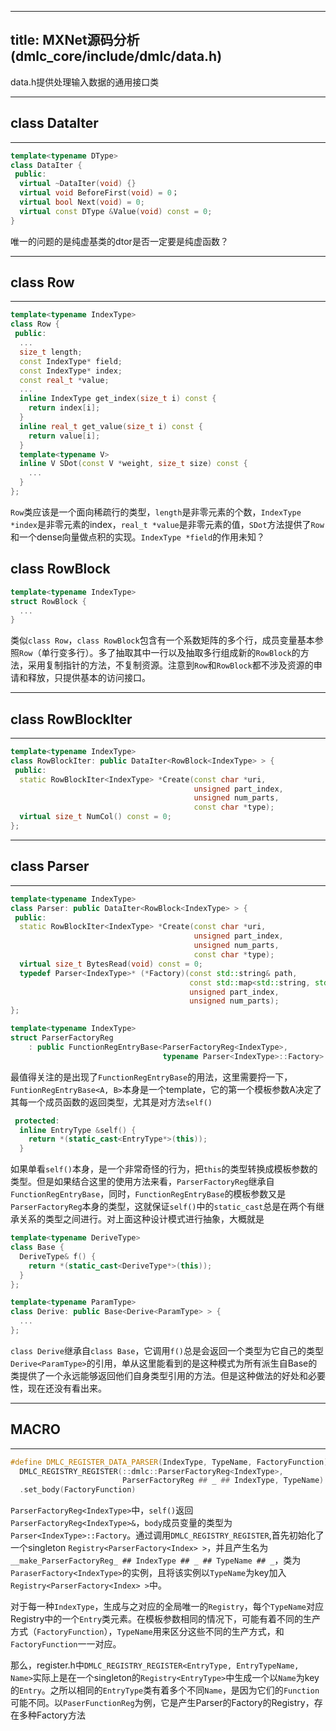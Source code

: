 ---------------------------------------------------
title: MXNet源码分析(dmlc_core/include/dmlc/data.h)
---------------------------------------------------

data.h提供处理输入数据的通用接口类

-----------------
## class DataIter
-----------------
```c++
template<typename DType>
class DataIter {
 public:
  virtual ~DataIter(void) {}
  virtual void BeforeFirst(void) = 0；
  virtual bool Next(void) = 0;
  virtual const DType &Value(void) const = 0;
}
```
唯一的问题的是纯虚基类的dtor是否一定要是纯虚函数？


------------
## class Row
------------
```c++
template<typename IndexType>
class Row {
 public:
  ...
  size_t length;
  const IndexType* field;
  const IndexType* index;
  const real_t *value;
  ...
  inline IndexType get_index(size_t i) const {
    return index[i];
  }
  inline real_t get_value(size_t i) const {
    return value[i];
  }
  template<typename V>
  inline V SDot(const V *weight, size_t size) const {
    ...
  }
};
```
``Row``类应该是一个面向稀疏行的类型，``length``是非零元素的个数，``IndexType *index``是非零元素的index，``real_t *value``是非零元素的值，``SDot``方法提供了``Row``和一个dense向量做点积的实现。``IndexType *field``的作用未知？

## class RowBlock
```c++
template<typename IndexType>
struct RowBlock {
  ...
}
```
类似``class Row``，``class RowBlock``包含有一个系数矩阵的多个行，成员变量基本参照``Row``（单行变多行）。多了抽取其中一行以及抽取多行组成新的``RowBlock``的方法，采用复制指针的方法，不复制资源。注意到``Row``和``RowBlock``都不涉及资源的申请和释放，只提供基本的访问接口。


---------------------
## class RowBlockIter
---------------------
```c++
template<typename IndexType>
class RowBlockIter: public DataIter<RowBlock<IndexType> > {
 public:
  static RowBlockIter<IndexType> *Create(const char *uri,
                                         unsigned part_index,
                                         unsigned num_parts,
                                         const char *type);
  virtual size_t NumCol() const = 0;
};
```


---------------
## class Parser
---------------
```c++
template<typename IndexType>
class Parser: public DataIter<RowBlock<IndexType> > {
 public:
  static RowBlockIter<IndexType> *Create(const char *uri,
                                         unsigned part_index,
                                         unsigned num_parts,
                                         const char *type);
  virtual size_t BytesRead(void) const = 0;
  typedef Parser<IndexType>* (*Factory)(const std::string& path,
                                        const std::map<std::string, std::string>& args,
                                        unsigned part_index,
                                        unsigned num_parts);
};

template<typename IndexType>
struct ParserFactoryReg
    : public FunctionRegEntryBase<ParserFactoryReg<IndexType>,
                                  typename Parser<IndexType>::Factory> {};
```
最值得关注的是出现了``FunctionRegEntryBase``的用法，这里需要捋一下，``FuntionRegEntryBase<A, B>``本身是一个template，它的第一个模板参数A决定了其每一个成员函数的返回类型，尤其是对方法``self()``
```c++
 protected:
  inline EntryType &self() {
    return *(static_cast<EntryType*>(this));
  }
```
如果单看``self()``本身，是一个非常奇怪的行为，把``this``的类型转换成模板参数的类型。但是如果结合这里的使用方法来看，``ParserFactoryReg``继承自``FunctionRegEntryBase``，同时，``FunctionRegEntryBase``的模板参数又是``ParserFactoryReg``本身的类型，这就保证``self()``中的``static_cast``总是在两个有继承关系的类型之间进行。对上面这种设计模式进行抽象，大概就是
```c++
template<typename DeriveType>
class Base {
  DeriveType& f() {
    return *(static_cast<DeriveType*>(this));
  }
};

template<typename ParamType>
class Derive: public Base<Derive<ParamType> > {
  ...
};
```
``class Derive``继承自``class Base``，它调用``f()``总是会返回一个类型为它自己的类型``Derive<ParamType>``的引用，单从这里能看到的是这种模式为所有派生自Base的类提供了一个永远能够返回他们自身类型引用的方法。但是这种做法的好处和必要性，现在还没有看出来。


--------
## MACRO
--------
```c++
#define DMLC_REGISTER_DATA_PARSER(IndexType, TypeName, FactoryFunction) \
  DMLC_REGISTRY_REGISTER(::dmlc::ParserFactoryReg<IndexType>,           \
                         ParserFactoryReg ## _ ## IndexType, TypeName)  \
  .set_body(FactoryFunction)
```
``ParserFactoryReg<IndexType>``中，``self()``返回``ParserFactoryReg<IndexType>&``，``body``成员变量的类型为``Parser<IndexType>::Factory``。通过调用``DMLC_REGISTRY_REGISTER``,首先初始化了一个singleton ``Registry<ParserFactory<Index> >``，并且产生名为``__make_ParserFactoryReg_ ## IndexType ## _ ## TypeName ## _``，类为``ParaserFactory<IndexType>``的实例，且将该实例以``TypeName``为key加入``Registry<ParserFactory<Index> >``中。

对于每一种``IndexType``，生成与之对应的全局唯一的``Registry``，每个``TypeName``对应Registry中的一个``Entry``类元素。在模板参数相同的情况下，可能有着不同的生产方式（``FactoryFunction``），``TypeName``用来区分这些不同的生产方式，和``FactoryFunction``一一对应。

那么，register.h中``DMLC_REGISTRY_REGISTER<EntryType, EntryTypeName, Name>``实际上是在一个singleton的``Registry<EntryType>``中生成一个以``Name``为key的``Entry``。之所以相同的``EntryType``类有着多个不同``Name``，是因为它们的``Function``可能不同。以``PaserFunctionReg``为例，它是产生Parser的Factory的Registry，存在多种Factory方法
